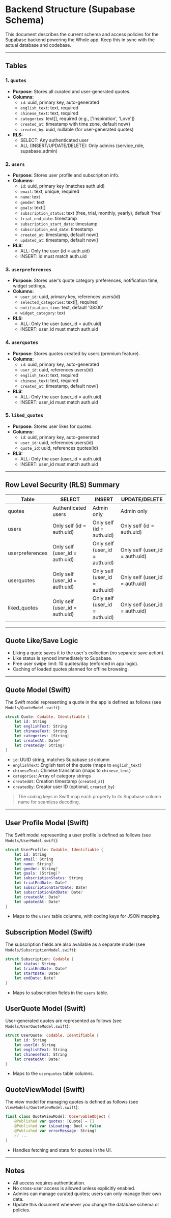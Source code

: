 # Backend Structure (Supabase Schema)

This document describes the current schema and access policies for the Supabase backend powering the Whole app. Keep this in sync with the actual database and codebase.

---

## Tables

### 1. `quotes`
- **Purpose:** Stores all curated and user-generated quotes.
- **Columns:**
  - `id`: uuid, primary key, auto-generated
  - `english_text`: text, required
  - `chinese_text`: text, required
  - `categories`: text[], required (e.g., ['Inspiration', 'Love'])
  - `created_at`: timestamp with time zone, default now()
  - `created_by`: uuid, nullable (for user-generated quotes)
- **RLS:**
  - SELECT: Any authenticated user
  - ALL (INSERT/UPDATE/DELETE): Only admins (service_role, supabase_admin)

### 2. `users`
- **Purpose:** Stores user profile and subscription info.
- **Columns:**
  - `id`: uuid, primary key (matches auth.uid)
  - `email`: text, unique, required
  - `name`: text
  - `gender`: text
  - `goals`: text[]
  - `subscription_status`: text (free, trial, monthly, yearly), default 'free'
  - `trial_end_date`: timestamp
  - `subscription_start_date`: timestamp
  - `subscription_end_date`: timestamp
  - `created_at`: timestamp, default now()
  - `updated_at`: timestamp, default now()
- **RLS:**
  - ALL: Only the user (id = auth.uid)
  - INSERT: id must match auth.uid

### 3. `userpreferences`
- **Purpose:** Stores user’s quote category preferences, notification time, widget settings.
- **Columns:**
  - `user_id`: uuid, primary key, references users(id)
  - `selected_categories`: text[], required
  - `notification_time`: text, default '08:00'
  - `widget_category`: text
- **RLS:**
  - ALL: Only the user (user_id = auth.uid)
  - INSERT: user_id must match auth.uid

### 4. `userquotes`
- **Purpose:** Stores quotes created by users (premium feature).
- **Columns:**
  - `id`: uuid, primary key, auto-generated
  - `user_id`: uuid, references users(id)
  - `english_text`: text, required
  - `chinese_text`: text, required
  - `created_at`: timestamp, default now()
- **RLS:**
  - ALL: Only the user (user_id = auth.uid)
  - INSERT: user_id must match auth.uid

### 5. `liked_quotes`
- **Purpose:** Stores user likes for quotes.
- **Columns:**
  - `id`: uuid, primary key, auto-generated
  - `user_id`: uuid, references users(id)
  - `quote_id`: uuid, references quotes(id)
- **RLS:**
  - ALL: Only the user (user_id = auth.uid)
  - INSERT: user_id must match auth.uid

---

## Row Level Security (RLS) Summary
| Table           | SELECT                    | INSERT                    | UPDATE/DELETE              |
|-----------------|---------------------------|---------------------------|----------------------------|
| quotes          | Authenticated users       | Admin only                | Admin only                 |
| users           | Only self (id = auth.uid) | Only self (id = auth.uid) | Only self (id = auth.uid)  |
| userpreferences | Only self (user_id = auth.uid) | Only self (user_id = auth.uid) | Only self (user_id = auth.uid) |
| userquotes      | Only self (user_id = auth.uid) | Only self (user_id = auth.uid) | Only self (user_id = auth.uid) |
| liked_quotes    | Only self (user_id = auth.uid) | Only self (user_id = auth.uid) | Only self (user_id = auth.uid) |

---

## Quote Like/Save Logic
- Liking a quote saves it to the user's collection (no separate save action).
- Like status is synced immediately to Supabase.
- Free user swipe limit: 10 quotes/day (enforced in app logic).
- Caching of loaded quotes planned for offline browsing.

---

## Quote Model (Swift)

The Swift model representing a quote in the app is defined as follows (see `Models/QuoteModel.swift`):

```swift
struct Quote: Codable, Identifiable {
    let id: String
    let englishText: String
    let chineseText: String
    let categories: [String]
    let createdAt: Date?
    let createdBy: String?
}
```
- `id`: UUID string, matches Supabase `id` column
- `englishText`: English text of the quote (maps to `english_text`)
- `chineseText`: Chinese translation (maps to `chinese_text`)
- `categories`: Array of category strings
- `createdAt`: Creation timestamp (`created_at`)
- `createdBy`: Creator user ID (optional, `created_by`)

> The coding keys in Swift map each property to its Supabase column name for seamless decoding.

---

## User Profile Model (Swift)

The Swift model representing a user profile is defined as follows (see `Models/UserModel.swift`):

```swift
struct UserProfile: Codable, Identifiable {
    let id: String
    let email: String
    let name: String?
    let gender: String?
    let goals: [String]?
    let subscriptionStatus: String
    let trialEndDate: Date?
    let subscriptionStartDate: Date?
    let subscriptionEndDate: Date?
    let createdAt: Date?
    let updatedAt: Date?
}
```
- Maps to the `users` table columns, with coding keys for JSON mapping.

## Subscription Model (Swift)

The subscription fields are also available as a separate model (see `Models/SubscriptionModel.swift`):

```swift
struct Subscription: Codable {
    let status: String
    let trialEndDate: Date?
    let startDate: Date?
    let endDate: Date?
}
```
- Maps to subscription fields in the `users` table.

## UserQuote Model (Swift)

User-generated quotes are represented as follows (see `Models/UserQuoteModel.swift`):

```swift
struct UserQuote: Codable, Identifiable {
    let id: String
    let userId: String
    let englishText: String
    let chineseText: String
    let createdAt: Date?
}
```
- Maps to the `userquotes` table columns.

## QuoteViewModel (Swift)

The view model for managing quotes is defined as follows (see `ViewModels/QuoteViewModel.swift`):

```swift
final class QuoteViewModel: ObservableObject {
    @Published var quotes: [Quote] = []
    @Published var isLoading: Bool = false
    @Published var errorMessage: String?
    // ...
}
```
- Handles fetching and state for quotes in the UI.

---

## Notes
- All access requires authentication.
- No cross-user access is allowed unless explicitly enabled.
- Admins can manage curated quotes; users can only manage their own data.
- Update this document whenever you change the database schema or policies.